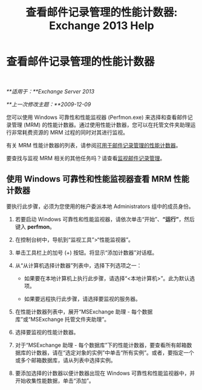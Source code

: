﻿---
title: '查看邮件记录管理的性能计数器: Exchange 2013 Help'
TOCTitle: 查看邮件记录管理的性能计数器
ms:assetid: ec374d31-2797-4f8b-8c96-3839d01a662c
ms:mtpsurl: https://technet.microsoft.com/zh-cn/library/Bb397227(v=EXCHG.150)
ms:contentKeyID: 51408294
ms.date: 01/11/2018
mtps_version: v=EXCHG.150
ms.translationtype: HT
---

# 查看邮件记录管理的性能计数器

 

_**适用于：**Exchange Server 2013_

_**上一次修改主题：**2009-12-09_

您可以使用 Windows 可靠性和性能监视器 (Perfmon.exe) 来选择和查看邮件记录管理 (MRM) 的性能计数器。通过使用性能计数器，您可以在托管文件夹助理运行非常耗费资源的 MRM 过程的同时对其进行监视。

有关 MRM 性能计数器的列表，请参阅[可用于邮件记录管理的性能计数器](performance-counters-for-messaging-records-management-exchange-2013-help.md)。

要查找与监视 MRM 相关的其他任务吗？请查看[监视邮件记录管理](monitoring-messaging-records-management-exchange-2013-help.md)。

## 使用 Windows 可靠性和性能监视器查看 MRM 性能计数器

要执行此步骤，必须为您使用的帐户委派本地 Administrators 组中的成员身份。

1.  若要启动 Windows 可靠性和性能监视器，请依次单击“开始”、**“运行”**，然后键入 **perfmon**。

2.  在控制台树中，导航到“监视工具”\>“性能监视器”。

3.  单击工具栏上的加号 (+) 按钮。将显示“添加计数器”对话框。

4.  从“从计算机选择计数器”列表中，选择下列选项之一：
    
      - 如果要在本地计算机上执行此步骤，请选择“\<本地计算机\>”。此为默认选项。
    
      - 如果要远程执行此步骤，请选择要监视的服务器。

5.  在性能计数器列表中，展开“MSExchange 助理 - 每个数据库”或“MSExchange 托管文件夹助理”。

6.  选择要监视的性能计数器。

7.  对于“MSExchange 助理 - 每个数据库”下的性能计数器，要查看所有邮箱数据库的计数器，请在“选定对象的实例”中单击“所有实例”。或者，要指定一个或多个邮箱数据库，请从列表中选择实例。

8.  要添加选择的计数器以便计数器出现在 Windows 可靠性和性能监视器中，并开始收集性能数据，单击“添加”。

